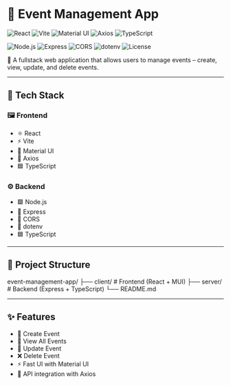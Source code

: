 # 📅 Event Management App

![React](https://img.shields.io/badge/Frontend-React-61DAFB?logo=react&logoColor=white)
![Vite](https://img.shields.io/badge/Bundler-Vite-646CFF?logo=vite&logoColor=white)
![Material UI](https://img.shields.io/badge/UI-Material--UI-0081CB?logo=mui&logoColor=white)
![Axios](https://img.shields.io/badge/HTTP-Axios-5A29E4?logo=axios&logoColor=white)
![TypeScript](https://img.shields.io/badge/Language-TypeScript-3178C6?logo=typescript&logoColor=white)

![Node.js](https://img.shields.io/badge/Backend-Node.js-339933?logo=node.js&logoColor=white)
![Express](https://img.shields.io/badge/Framework-Express-000000?logo=express&logoColor=white)
![CORS](https://img.shields.io/badge/Security-CORS-FF6F00)
![dotenv](https://img.shields.io/badge/Env-dotenv-ECD53F)
![License](https://img.shields.io/badge/License-MIT-green)

🎉 A fullstack web application that allows users to manage events – create, view, update, and delete events.

---

## 🧰 Tech Stack

### 🖼️ Frontend
- ⚛️ React  
- ⚡ Vite  
- 🎨 Material UI  
- 📡 Axios  
- 🟦 TypeScript  

### ⚙️ Backend
- 🟩 Node.js  
- 🚂 Express  
- 🔄 CORS  
- 🔐 dotenv  
- 🟦 TypeScript  

---

## 📁 Project Structure
event-management-app/
├── client/ # Frontend (React + MUI)
├── server/ # Backend (Express + TypeScript)
└── README.md

---

## ✨ Features

- 📝 Create Event  
- 📅 View All Events  
- 🔄 Update Event  
- ❌ Delete Event  
- ⚡ Fast UI with Material UI  
- 📡 API integration with Axios  
